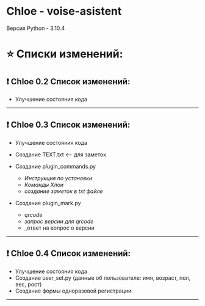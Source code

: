 # Chloe - voise-asistent

Версия Python - 3.10.4




# :star: Списки изменений:

## :exclamation: Chloe 0.2 Список изменений:

- Улучшение состояния кода

____

## :exclamation: Chloe 0.3 Список изменений:

- Улучшение состояния кода
- Cоздание TEXT.txt <-- для заметок
- Cоздание plugin_commands.py 
    - _Инструкция по установки_
    - _Команды Хлои_
    - _создание заметок в txt файле_
    
- Cоздание plugin_mark.py
    - _qrcode_
    - _запрос версии для qrcode_
    - _ответ на вопрос о версии
____

## :exclamation: Chloe 0.4 Список изменений:

- Улучшение состояния кода
- Cоздание user_set.py (данные об пользователе: имя, возраст, пол, вес, рост)
- Создание формы одноразовой регистрации.
____
